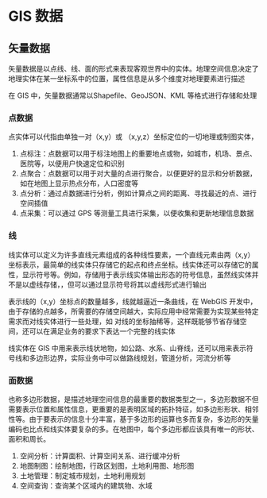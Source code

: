 # GIS 数据

## 矢量数据

矢量数据是以点线、线、面的形式来表现客观世界中的实体。地理空间信息决定了地理实体在某一坐标系中的位置，属性信息是从多个维度对地理要素进行描述

在 GIS 中，矢量数据通常以Shapefile、GeoJSON、KML 等格式进行存储和处理

### 点数据

点实体可以代指由单独一对（x,y）或 （x,y,z）坐标定位的一切地理或制图实体，

1. 点标注：点数据可以用于标注地图上的重要地点或物，如城市，机场、景点、医院等，以便用户快速定位和识别
1. 点聚合：点数据可以用于对大量的点进行聚合，以便更好的显示和分析数据，如在地图上显示热点分布，人口密度等
1. 点分析：通过点数据进行分析，例如计算点之间的距离、寻找最近的点、进行空间插值
1. 点采集：可以通过 GPS 等测量工具进行采集，以便收集和更新地理信息数据

### 线

线实体可以定义为许多直线元素组成的各种线性要素，一个直线元素由两（x,y）坐标表示，最简单的线实体只存储它的起点和终点坐标。线实体还可以存储它的属性，显示符号等。例如，存储用于表示线实体输出形态的符号信息，虽然线实体并不是以虚线存储，，但可以通过显示符号将其以虚线形式进行输出

表示线的（x,y）坐标点的数量越多，线就越逼近一条曲线，在 WebGIS 开发中，由于存储的点越多，所需要的存储空间越大，实际应用中经常需要为实现某些特定需求而对线实体进行一些处理，如 对线的坐标抽稀等，这样既能够节省存储空间，还可以在满足业务的要求下表达一个完整的线实体

线实体在 GIS 中用来表示线状地物，如公路、水系、山脊线，还可以用来表示符号线和多边形边界，实际业务中可以做路线规划，管道分析，河流分析等

### 面数据

也称多边形数据，是描述地理空间信息的最重要的数据类型之一，多边形数据不但需要表示位置和属性信息，更重要的是表明区域的拓扑特征，如多边形形状、相邻性等。由于要表示的信息十分丰富，基于多边形的运算也多而复杂，多边形的矢量编码也比点和线实体要复杂的多。在地图中，每个多边形都应该具有唯一的形状、面积和周长。

1. 空间分析：计算面积、计算空间关系、进行缓冲分析
1. 地图制图：绘制地图，行政区划图，土地利用图、地形图
1. 土地管理：制定城市规划，土地利用规划
1. 空间查询：查询某个区域内的建筑物、水域



